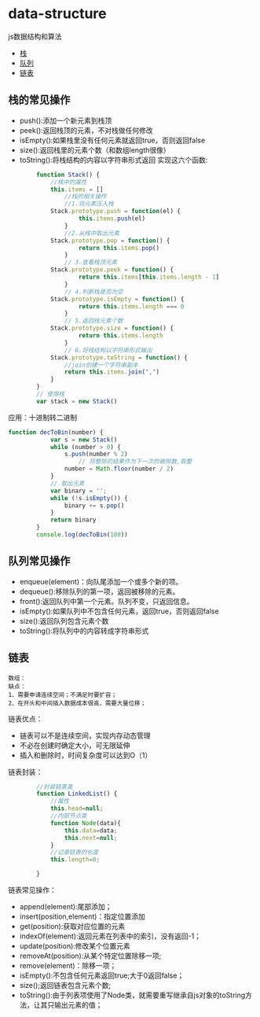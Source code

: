 # data-structure
js数据结构和算法
+ [栈](#栈的常见操作)
+ [队列](#队列常见操作)
+ [链表](#链表)

## 栈的常见操作
+ push():添加一个新元素到栈顶
+ peek():返回栈顶的元素，不对栈做任何修改
+ isEmpty():如果栈里没有任何元素就返回true，否则返回false
+ size():返回栈里的元素个数（和数组length很像）
+ toString():将栈结构的内容以字符串形式返回
实现这六个函数:
```js
        function Stack() {
            //栈中的属性
            this.items = []
                //栈的相关操作
                //1.将元素压入栈
            Stack.prototype.push = function(el) {
                    this.items.push(el)
                }
                //2.从栈中取出元素
            Stack.prototype.pop = function() {
                    return this.items.pop()
                }
                // 3.查看栈顶元素
            Stack.prototype.peek = function() {
                    return this.items[this.items.length - 1]
                }
                // 4.判断栈是否为空
            Stack.prototype.isEmpty = function() {
                    return this.items.length === 0
                }
                // 5.返回栈元素个数
            Stack.prototype.size = function() {
                    return this.items.length
                }
                // 6.将栈结构以字符串形式输出
            Stack.prototype.toString = function() {
                //join创建一个字符串副本
                return this.items.join(",")
            }
        }
        // 使用栈
        var stack = new Stack()
```
应用：十进制转二进制
```js
function decToBin(number) {
            var s = new Stack()
            while (number > 0) {
                s.push(number % 2)
                    // 将整除的结果作为下一次的被除数,取整
                number = Math.floor(number / 2)
            }
            // 取出元素
            var binary = '';
            while (!s.isEmpty()) {
                binary += s.pop()
            }
            return binary
        }
        console.log(decToBin(100))
```

## 队列常见操作
+ enqueue(element)：向队尾添加一个或多个新的项。
+ dequeue():移除队列的第一项，返回被移除的元素。
+ front():返回队列中第一个元素。队列不变，只返回信息。
+ isEmpty():如果队列中不包含任何元素，返回true，否则返回false
+ size():返回队列包含元素个数
+ toString():将队列中的内容转成字符串形式

## 链表
```
数组：
缺点：
1、需要申请连续空间；不满足时要扩容；
2、在开头和中间插入数据成本很高，需要大量位移；
```
链表优点：
+ 链表可以不是连续空间，实现内存动态管理
+ 不必在创建时确定大小，可无限延伸
+ 插入和删除时，时间复杂度可以达到O（1）

链表封装：
```js
        //封装链表类
        function LinkedList() {
            //属性
            this.head=null;
            //内部节点类
            function Node(data){
                this.data=data;
                this.next=null;
            }
            //记录链表的长度
            this.length=0;

        }
```
链表常见操作：
+ append(element):尾部添加；
+ insert(position,element)：指定位置添加
+ get(position):获取对应位置的元素
+ indexOf(element):返回元素在列表中的索引，没有返回-1；
+ update(position):修改某个位置元素
+ removeAt(position):从某个特定位置除移一项;
+ remove(element)：除移一项；
+ isEmpty():不包含任何元素返回true;大于0返回false；
+ size();返回链表包含元素个数;
+ toString():由于列表项使用了Node类，就需要重写继承自js对象的toString方法，让其只输出元素的值；
